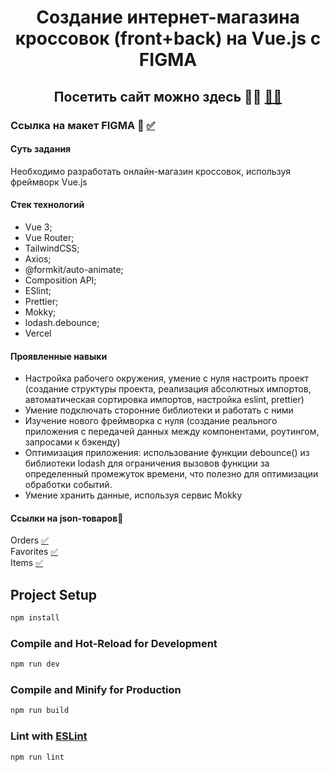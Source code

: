# <div align="center">Создание интернет-магазина кроссовок (front+back) на Vue.js с FIGMA</div>
## <div align="center">Посетить сайт можно здесь 🫵🏼 <a href="https://vue-sneakers-market-1wpsmcjz1-farids-projects-eaf9b1b4.vercel.app/">🫵🏼</a></div>

### <div>Ссылка на макет FIGMA 🎨 <a href="https://www.figma.com/file/fw0toTyXMwM1y4WIe0YFrJ/React-Sneakers">✅</a></div>

#### Суть задания

Необходимо разработать онлайн-магазин кроссовок, используя фреймворк Vue.js

#### Стек технологий

- Vue 3;
- Vue Router;
- TailwindCSS;
- Axios;
- @formkit/auto-animate;
- Composition API;
- ESlint;
- Prettier;
- Mokky;
- lodash.debounce;
- Vercel

#### Проявленные навыки
- Настройка рабочего окружения, умение с нуля настроить проект (создание структуры проекта, реализация абсолютных импортов, автоматическая сортировка импортов, настройка eslint, prettier)
- Умение подключать сторонние библиотеки и работать с ними
- Изучение нового фреймворка с нуля (создание реального приложения с передачей данных между компонентами, роутингом, запросами к бэкенду)
- Оптимизация приложения: использование функции debounce() из библиотеки lodash для ограничения вызовов функции за определенный промежуток времени, что полезно для оптимизации обработки событий.
- Умение хранить данные, используя сервис Mokky

#### Ссылки на json-товаров👟

<div align="left">Orders <a href="https://9e0cda389b3bad78.mokky.dev/orders">✅</a></div>
<div align="left">Favorites <a href="https://9e0cda389b3bad78.mokky.dev/favorites">✅</a></div>
<div align="left">Items <a href="https://9e0cda389b3bad78.mokky.dev/items">✅</a></div>


## Project Setup

```sh
npm install
```

### Compile and Hot-Reload for Development

```sh
npm run dev
```

### Compile and Minify for Production

```sh
npm run build
```

### Lint with [ESLint](https://eslint.org/)

```sh
npm run lint
```
